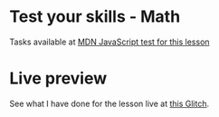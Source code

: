 # Test your skills - Math

Tasks available at [MDN JavaScript test for this lesson](https://developer.mozilla.org/en-US/docs/Learn/JavaScript/Building_blocks/Test_your_skills:_Conditionals)

# Live preview

See what I have done for the lesson live at [this Glitch]().
